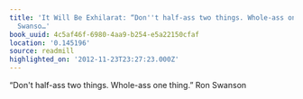 ```yaml
---
title: 'It Will Be Exhilarat: “Don''t half-ass two things. Whole-ass one thing.” Ron
  Swanso…'
book_uuid: 4c5af46f-6980-4aa9-b254-e5a22150cfaf
location: '0.145196'
source: readmill
highlighted_on: '2012-11-23T23:27:23.000Z'
---
```


“Don't half-ass two things. Whole-ass one thing.” Ron Swanson